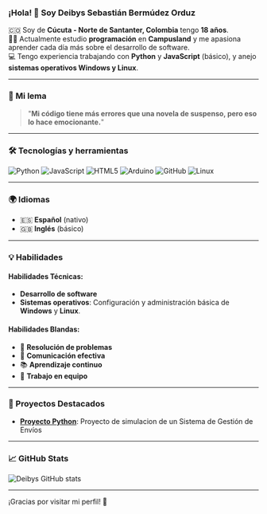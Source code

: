### ¡Hola! 👋 Soy Deibys Sebastián Bermúdez Orduz

🇨🇴 Soy de **Cúcuta - Norte de Santanter, Colombia** tengo **18 años**.  
🧑‍💻 Actualmente estudio **programación** en **Campusland** y me apasiona aprender cada día más sobre el desarrollo de software.  
💻 Tengo experiencia trabajando con **Python** y **JavaScript** (básico), y anejo **sistemas operativos Windows y Linux**.

---
### 🌟 Mi lema
> "**Mi código tiene más errores que una novela de suspenso, pero eso lo hace emocionante.**"  

---

### 🛠 Tecnologías y herramientas

![Python](https://img.shields.io/badge/Python-3776AB?style=flat-square&logo=python&logoColor=white)    ![JavaScript](https://img.shields.io/badge/JavaScript-F7DF1E?style=flat-square&logo=javascript&logoColor=black) ![HTML5](https://img.shields.io/badge/HTML5-E34F26?style=flat-square&logo=html5&logoColor=white)
![Arduino](https://img.shields.io/badge/Arduino-00979D?style=flat-square&logo=arduino&logoColor=white) ![GitHub](https://img.shields.io/badge/GitHub-181717?style=flat-square&logo=github&logoColor=white) ![Linux](https://img.shields.io/badge/Linux-FCC624?style=flat-square&logo=linux&logoColor=black) 

---

### 🌍 Idiomas
- 🇪🇸 **Español** (nativo)
- 🇬🇧 **Inglés** (básico)

---

### 💡 Habilidades
#### Habilidades Técnicas:
- **Desarrollo de software**
- **Sistemas operativos**: Configuración y administración básica de **Windows** y **Linux**.

#### Habilidades Blandas:
- 🧩 **Resolución de problemas**
- 💬 **Comunicación efectiva**
- 📚 **Aprendizaje continuo**
- 🤝 **Trabajo en equipo**

---

### 🚀 Proyectos Destacados
- **[Proyecto Python](https://github.com/yansrivera/Proyecto_Python_RiveraYanstrresky_BermudezDeibys_RodriguezSamuel)**: Proyecto de simulacion de un Sistema de Gestión de Envíos

---

### 📈 GitHub Stats
![Deibys GitHub stats](https://github-readme-stats.vercel.app/api?username=DeibysBermudez&show_icons=true&theme=radical)

---

¡Gracias por visitar mi perfil! 🚀
